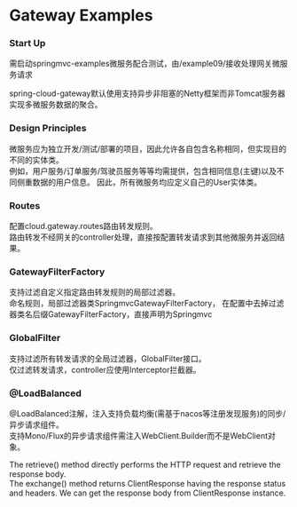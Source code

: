 # Gateway Examples

### Start Up
需启动springmvc-examples微服务配合测试，由/example09/接收处理网关微服务请求  

spring-cloud-gateway默认使用支持异步非阻塞的Netty框架而非Tomcat服务器实现多微服务数据的聚合。  

### Design Principles
微服务应为独立开发/测试/部署的项目，因此允许各自包含名称相同，但实现目的不同的实体类。  
例如，用户服务/订单服务/驾驶员服务等等均需提供，包含相同信息(主键)以及不同侧重数据的用户信息。
因此，所有微服务均应定义自己的User实体类。  

### Routes
配置cloud.gateway.routes路由转发规则。  
路由转发不经网关的controller处理，直接按配置转发请求到其他微服务并返回结果。  

### GatewayFilterFactory
支持过滤自定义指定路由转发规则的局部过滤器。  
命名规则，局部过滤器类SpringmvcGatewayFilterFactory，
在配置中去掉过滤器类名后缀GatewayFilterFactory，直接声明为Springmvc  

### GlobalFilter
支持过滤所有转发请求的全局过滤器，GlobalFilter接口。  
仅过滤转发请求，controller应使用Interceptor拦截器。  

### @LoadBalanced
@LoadBalanced注解，注入支持负载均衡(需基于nacos等注册发现服务)的同步/异步请求组件。  
支持Mono/Flux的异步请求组件需注入WebClient.Builder而不是WebClient对象。  

The retrieve() method directly performs the HTTP request and retrieve the response body.  
The exchange() method returns ClientResponse having the response status and headers.
We can get the response body from ClientResponse instance.

